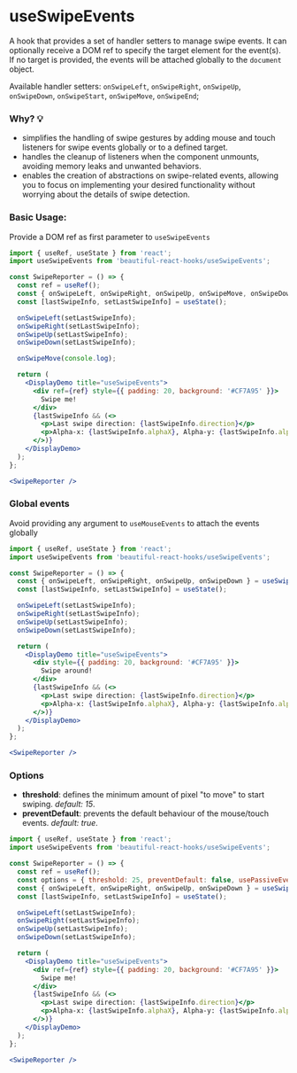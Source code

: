 # useSwipeEvents

A hook that provides a set of handler setters to manage swipe events. It can optionally receive a DOM ref to specify the target element for
the event(s). If no target is provided, the events will be attached globally to the `document` object.

Available handler setters: `onSwipeLeft`, `onSwipeRight`, `onSwipeUp`, `onSwipeDown`,  `onSwipeStart`,  `onSwipeMove`,  `onSwipeEnd`;

### Why? 💡

- simplifies the handling of swipe gestures by adding mouse and touch listeners for swipe events globally or to a defined target.
- handles the cleanup of listeners when the component unmounts, avoiding memory leaks and unwanted behaviors.
- enables the creation of abstractions on swipe-related events, allowing you to focus on implementing your desired functionality without
  worrying about the details of swipe detection.

### Basic Usage:

Provide a DOM ref as first parameter to `useSwipeEvents`

```jsx harmony
import { useRef, useState } from 'react';
import useSwipeEvents from 'beautiful-react-hooks/useSwipeEvents';

const SwipeReporter = () => {
  const ref = useRef();
  const { onSwipeLeft, onSwipeRight, onSwipeUp, onSwipeMove, onSwipeDown } = useSwipeEvents(ref);
  const [lastSwipeInfo, setLastSwipeInfo] = useState();

  onSwipeLeft(setLastSwipeInfo);
  onSwipeRight(setLastSwipeInfo);
  onSwipeUp(setLastSwipeInfo);
  onSwipeDown(setLastSwipeInfo);

  onSwipeMove(console.log);

  return (
    <DisplayDemo title="useSwipeEvents">
      <div ref={ref} style={{ padding: 20, background: '#CF7A95' }}>
        Swipe me!
      </div>
      {lastSwipeInfo && (<>
        <p>Last swipe direction: {lastSwipeInfo.direction}</p>
        <p>Alpha-x: {lastSwipeInfo.alphaX}, Alpha-y: {lastSwipeInfo.alphaY} </p>
      </>)}
    </DisplayDemo>
  );
};

<SwipeReporter />
```

### Global events

Avoid providing any argument to `useMouseEvents` to attach the events globally

```jsx harmony
import { useRef, useState } from 'react';
import useSwipeEvents from 'beautiful-react-hooks/useSwipeEvents';

const SwipeReporter = () => {
  const { onSwipeLeft, onSwipeRight, onSwipeUp, onSwipeDown } = useSwipeEvents();
  const [lastSwipeInfo, setLastSwipeInfo] = useState();

  onSwipeLeft(setLastSwipeInfo);
  onSwipeRight(setLastSwipeInfo);
  onSwipeUp(setLastSwipeInfo);
  onSwipeDown(setLastSwipeInfo);

  return (
    <DisplayDemo title="useSwipeEvents">
      <div style={{ padding: 20, background: '#CF7A95' }}>
        Swipe around!
      </div>
      {lastSwipeInfo && (<>
        <p>Last swipe direction: {lastSwipeInfo.direction}</p>
        <p>Alpha-x: {lastSwipeInfo.alphaX}, Alpha-y: {lastSwipeInfo.alphaY} </p>
      </>)}
    </DisplayDemo>
  );
};

<SwipeReporter />
```

### Options

* **threshold**: defines the minimum amount of pixel "to move" to start swiping. _default: 15_.
* **preventDefault**: prevents the default behaviour of the mouse/touch events. _default: true_.

```jsx harmony
import { useRef, useState } from 'react';
import useSwipeEvents from 'beautiful-react-hooks/useSwipeEvents';

const SwipeReporter = () => {
  const ref = useRef();
  const options = { threshold: 25, preventDefault: false, usePassiveEvents: true };
  const { onSwipeLeft, onSwipeRight, onSwipeUp, onSwipeDown } = useSwipeEvents(ref, options);
  const [lastSwipeInfo, setLastSwipeInfo] = useState();

  onSwipeLeft(setLastSwipeInfo);
  onSwipeRight(setLastSwipeInfo);
  onSwipeUp(setLastSwipeInfo);
  onSwipeDown(setLastSwipeInfo);

  return (
    <DisplayDemo title="useSwipeEvents">
      <div ref={ref} style={{ padding: 20, background: '#CF7A95' }}>
        Swipe me!
      </div>
      {lastSwipeInfo && (<>
        <p>Last swipe direction: {lastSwipeInfo.direction}</p>
        <p>Alpha-x: {lastSwipeInfo.alphaX}, Alpha-y: {lastSwipeInfo.alphaY} </p>
      </>)}
    </DisplayDemo>
  );
};

<SwipeReporter />
```

<!-- Types -->